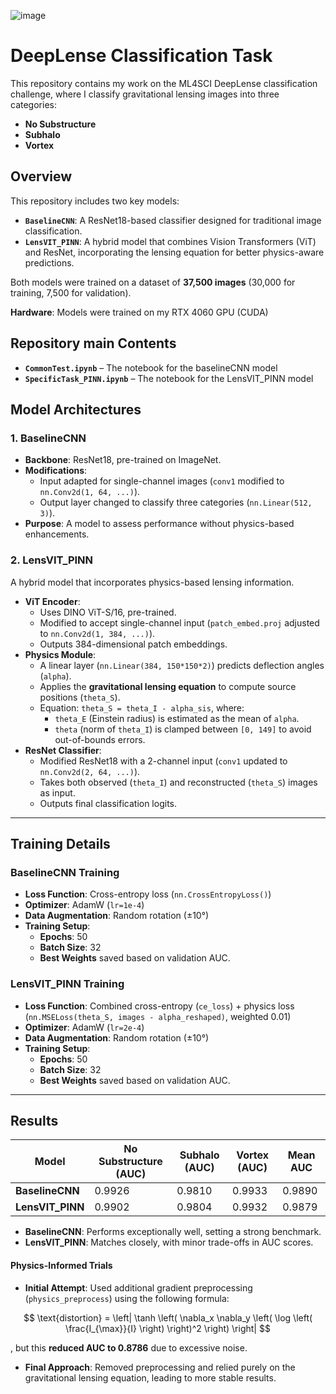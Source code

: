 ![image](https://github.com/user-attachments/assets/31c65cd5-840d-4924-b40d-011f23c9553d)


# DeepLense Classification Task

This repository contains my work on the ML4SCI DeepLense classification challenge, where I classify gravitational lensing images into three categories:

- **No Substructure**
- **Subhalo**
- **Vortex**

## Overview
This repository includes two key models:

- **`BaselineCNN`**: A ResNet18-based classifier designed for traditional image classification.
- **`LensVIT_PINN`**: A hybrid model that combines Vision Transformers (ViT) and ResNet, incorporating the lensing equation for better physics-aware predictions.

Both models were trained on a dataset of **37,500 images** (30,000 for training, 7,500 for validation).

**Hardware**: Models were trained on my RTX 4060 GPU (CUDA)


## Repository main Contents
- **`CommonTest.ipynb`** – The notebook for the baselineCNN model
- **`SpecificTask_PINN.ipynb`** – The notebook for the LensVIT_PINN model


## Model Architectures
### 1. BaselineCNN
- **Backbone**: ResNet18, pre-trained on ImageNet.
- **Modifications**:
  - Input adapted for single-channel images (`conv1` modified to `nn.Conv2d(1, 64, ...)`).
  - Output layer changed to classify three categories (`nn.Linear(512, 3)`).
- **Purpose**: A model to assess performance without physics-based enhancements.

### 2. LensVIT_PINN
A hybrid model that incorporates physics-based lensing information.

- **ViT Encoder**:
  - Uses DINO ViT-S/16, pre-trained.
  - Modified to accept single-channel input (`patch_embed.proj` adjusted to `nn.Conv2d(1, 384, ...)`).
  - Outputs 384-dimensional patch embeddings.
- **Physics Module**:
  - A linear layer (`nn.Linear(384, 150*150*2)`) predicts deflection angles (`alpha`).
  - Applies the **gravitational lensing equation** to compute source positions (`theta_S`).
  - Equation: `theta_S = theta_I - alpha_sis`, where:
    - `theta_E` (Einstein radius) is estimated as the mean of `alpha`.
    - `theta` (norm of `theta_I`) is clamped between `[0, 149]` to avoid out-of-bounds errors.
- **ResNet Classifier**:
  - Modified ResNet18 with a 2-channel input (`conv1` updated to `nn.Conv2d(2, 64, ...)`).
  - Takes both observed (`theta_I`) and reconstructed (`theta_S`) images as input.
  - Outputs final classification logits.

---

## Training Details
### BaselineCNN Training
- **Loss Function**: Cross-entropy loss (`nn.CrossEntropyLoss()`)
- **Optimizer**: AdamW (`lr=1e-4`)
- **Data Augmentation**: Random rotation (±10°)
- **Training Setup**:
  - **Epochs**: 50
  - **Batch Size**: 32
  - **Best Weights** saved based on validation AUC.

### LensVIT_PINN Training
- **Loss Function**: Combined cross-entropy (`ce_loss`) + physics loss (`nn.MSELoss(theta_S, images - alpha_reshaped)`, weighted 0.01)
- **Optimizer**: AdamW (`lr=2e-4`)
- **Data Augmentation**: Random rotation (±10°)
- **Training Setup**:
  - **Epochs**: 50
  - **Batch Size**: 32
  - **Best Weights** saved based on validation AUC.

---

## Results
| Model           | No Substructure (AUC) | Subhalo (AUC) | Vortex (AUC) | Mean AUC |
|-----------------|-----------------------|---------------|--------------|----------|
| **BaselineCNN** | 0.9926                | 0.9810        | 0.9933       | 0.9890   |
| **LensVIT_PINN**| 0.9902                | 0.9804        | 0.9932       | 0.9879   |

- **BaselineCNN**: Performs exceptionally well, setting a strong benchmark.
- **LensVIT_PINN**: Matches closely, with minor trade-offs in AUC scores.

#### Physics-Informed Trials
- **Initial Attempt**: Used additional gradient preprocessing (`physics_preprocess`) using the following formula:

$$
\text{distortion} = \left| \tanh \left( \nabla_x \nabla_y \left( \log \left( \frac{I_{\max}}{I} \right) \right)^2 \right) \right|
$$

, but this **reduced AUC to 0.8786** due to excessive noise.
- **Final Approach**: Removed preprocessing and relied purely on the gravitational lensing equation, leading to more stable results.



